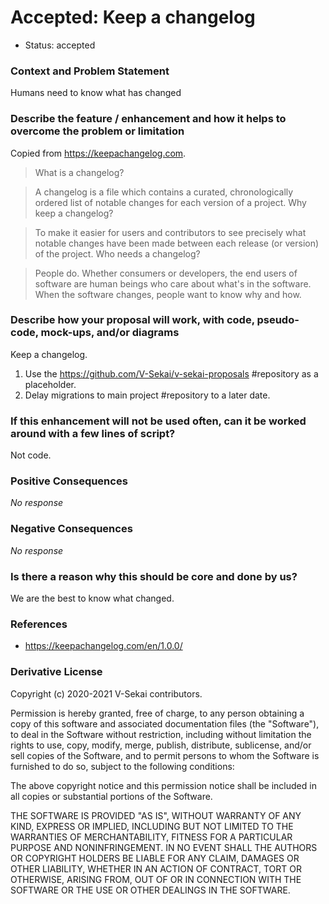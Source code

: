 # Accepted: Keep a changelog

- Status: accepted

### Context and Problem Statement

Humans need to know what has changed

### Describe the feature / enhancement and how it helps to overcome the problem or limitation

Copied from https://keepachangelog.com.

> What is a changelog?

> A changelog is a file which contains a curated, chronologically ordered list of notable changes for each version of a project.
> Why keep a changelog?

> To make it easier for users and contributors to see precisely what notable changes have been made between each release (or version) of the project.
> Who needs a changelog?

> People do. Whether consumers or developers, the end users of software are human beings who care about what's in the software. When the software changes, people want to know why and how.

### Describe how your proposal will work, with code, pseudo-code, mock-ups, and/or diagrams

Keep a changelog.

1. Use the https://github.com/V-Sekai/v-sekai-proposals #repository as a placeholder.
1. Delay migrations to main project #repository to a later date.

### If this enhancement will not be used often, can it be worked around with a few lines of script?

Not code.

### Positive Consequences

_No response_

### Negative Consequences

_No response_

### Is there a reason why this should be core and done by us?

We are the best to know what changed.

### References

- https://keepachangelog.com/en/1.0.0/

### Derivative License

Copyright (c) 2020-2021 V-Sekai contributors.

Permission is hereby granted, free of charge, to any person obtaining a copy
of this software and associated documentation files (the "Software"), to deal
in the Software without restriction, including without limitation the rights
to use, copy, modify, merge, publish, distribute, sublicense, and/or sell
copies of the Software, and to permit persons to whom the Software is
furnished to do so, subject to the following conditions:

The above copyright notice and this permission notice shall be included in all
copies or substantial portions of the Software.

THE SOFTWARE IS PROVIDED "AS IS", WITHOUT WARRANTY OF ANY KIND, EXPRESS OR
IMPLIED, INCLUDING BUT NOT LIMITED TO THE WARRANTIES OF MERCHANTABILITY,
FITNESS FOR A PARTICULAR PURPOSE AND NONINFRINGEMENT. IN NO EVENT SHALL THE
AUTHORS OR COPYRIGHT HOLDERS BE LIABLE FOR ANY CLAIM, DAMAGES OR OTHER
LIABILITY, WHETHER IN AN ACTION OF CONTRACT, TORT OR OTHERWISE, ARISING FROM,
OUT OF OR IN CONNECTION WITH THE SOFTWARE OR THE USE OR OTHER DEALINGS IN THE
SOFTWARE.

